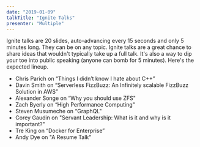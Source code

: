 ```yaml
---
date: "2019-01-09"
talkTitle: "Ignite Talks"
presenter: "Multiple"
---
```


Ignite talks are 20 slides, auto-advancing every 15 seconds and only 5 minutes long. They can be on any topic. Ignite talks are a great chance to share ideas that wouldn't typically take up a full talk. It's also a way to dip your toe into public speaking (anyone can bomb for 5 minutes). Here's the expected lineup.

- Chris Parich on “Things I didn’t know I hate about C++”
- Davin Smith on “Serverless FizzBuzz: An Infinitely scalable FizzBuzz Solution in AWS”
- Alexander Songe on “Why you should use ZFS"
- Zach Byerly on “High Performance Computing"
- Steven Musumeche on “GraphQL"
- Corey Gaudin on "Servant Leadership: What is it and why is it important?"
- Tre King on “Docker for Enterprise”
- Andy Dye on "A Resume Talk"
